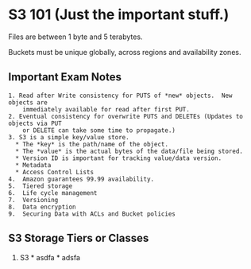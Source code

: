 # S3 101 (Just the important stuff.)

Files are between 1 byte and 5 terabytes.

Buckets must be unique globally, across regions and availability zones.

## Important Exam Notes

    1. Read after Write consistency for PUTS of *new* objects.  New objects are
        immediately available for read after first PUT.  
    2. Eventual consistency for overwrite PUTS and DELETEs (Updates to objects via PUT
        or DELETE can take some time to propagate.)
    3. S3 is a simple key/value store.  
      * The *key* is the path/name of the object.
      * The *value* is the actual bytes of the data/file being stored.
      * Version ID is important for tracking value/data version.  
      * Metadata
      * Access Control Lists
    4.  Amazon guarantees 99.99 availability.
    5.  Tiered storage
    6.  Life cycle management
    7.  Versioning
    8.  Data encryption
    9.  Securing Data with ACLs and Bucket policies


## S3 Storage Tiers or Classes
  1. S3
    * asdfa
    * adsfa
    
